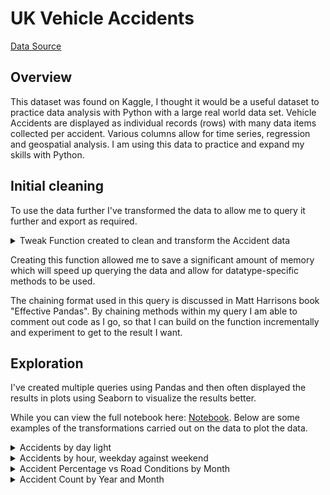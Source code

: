 # UK Vehicle Accidents 
[Data Source](https://www.kaggle.com/datasets/devansodariya/road-accident-united-kingdom-uk-dataset)

## Overview

This dataset was found on Kaggle, I thought it would be a useful dataset to practice data analysis with Python with a large real world data set. Vehicle Accidents are displayed as individual records (rows) with many data items collected per accident. Various columns allow for time series, regression and geospatial analysis. I am using this data to practice and expand my skills with Python.

## Initial cleaning

To use the data further I've transformed the data to allow me to query it further and export as required.

<details>
<summary>Tweak Function created to clean and transform the Accident data</summary>

```python
# Creating a function to transform and clean the data as required for analysis.

def tweak_accidents(accidents):
   drop_columns = ["Unnamed: 0", 
                "Accident_Index",
                "Location_Easting_OSGR",
                "Location_Northing_OSGR",
                "Police_Force", 
                "Local_Authority_(District)", 
                "Local_Authority_(Highway)", 
                "1st_Road_Class",
                "1st_Road_Number", 
                "2nd_Road_Class",
                "2nd_Road_Number",
                "Year",
                "Did_Police_Officer_Attend_Scene_of_Accident",
                "LSOA_of_Accident_Location",
                "Junction_Control",
                "Pedestrian_Crossing-Human_Control",
                "Pedestrian_Crossing-Physical_Facilities"]
   
   return (accidents
      .rename(columns={"Speed_limit":"Speed_Limit"})
      .assign(
         Longitude=lambda df_: df_["Longitude"].astype("float32"),
         Latitude=lambda df_: df_["Latitude"].astype("float32"),
         Accident_Severity=lambda df_: df_["Accident_Severity"]
            .map({1: "Most Severe", 2: "Moderate Severity", 3: "Least Severe"})
            .astype("category"),
         Number_of_Vehicles=lambda df_: df_["Number_of_Vehicles"].astype("uint8"),
         Number_of_Casualties=lambda df_: df_["Number_of_Casualties"].astype("uint8"),
         Date=lambda df_: pd.to_datetime(df_["Date"]+" "+df_["Time"], format="%d/%m/%Y %H:%M"),
         Time=lambda df_: pd.to_datetime(df_["Time"], format="%H:%M").dt.time,
         Day_of_Week=lambda df_: df_["Day_of_Week"].astype("uint8"),
         Road_Type=lambda df_: df_["Road_Type"].astype("category"),
         Speed_Limit=lambda df_: df_["Speed_Limit"].astype("uint8"),
         Light_Conditions=lambda df_: df_["Light_Conditions"].astype("category"),
         Weather_Conditions=lambda df_: df_["Weather_Conditions"].astype("category"),
         Road_Surface_Conditions=lambda df_: df_["Road_Surface_Conditions"].astype("category"),
         Special_Conditions_at_Site=lambda df_: df_["Special_Conditions_at_Site"].astype("category"),
         Carriageway_Hazards=lambda df_: df_["Carriageway_Hazards"].astype("category"),
         Urban_or_Rural_Area=lambda df_: df_["Urban_or_Rural_Area"]
            .map({1: "Urban", 2: "Suburban", 3: "Rural"})
            .astype("category")
         )
      .drop(columns=drop_columns)
      .dropna()
      )
```

</details>

Creating this function allowed me to save a significant amount of memory which will speed up querying the data and allow for datatype-specific methods to be used.

The chaining format used in this query is discussed in Matt Harrisons book "Effective Pandas". By chaining methods within my query I am able to comment out code as I go, so that I can build on the function incrementally and experiment to get to the result I want.

## Exploration

I've created multiple queries using Pandas and then often displayed the results in plots using Seaborn to visualize the results better.

While you can view the full notebook here: [Notebook](UK_Accident.ipynb). Below are some examples of the transformations carried out on the data to plot the data.

<details>
   <summary>Accidents by day light</summary>

```python
## Plotting reported accidents count and percentage split by Day Light

day_light_accident_comparison = (accidents
 .groupby(["Day_Light", "Accident_Severity"])
 .size().div(1000)
 .reset_index(name="Count")
 .assign(
        Total_Count=lambda df_: df_.groupby("Day_Light")["Count"].transform("sum"),
        Percentage=lambda df_: ((df_["Count"] / df_["Total_Count"]) * 100).round(2))
 .drop(columns="Total_Count")
 .sort_values("Day_Light", ascending=False)
)

fig, axes = plt.subplots(1, 2, figsize=(8,4))

colors = (["#7bc164" if val == "Light" else "#33638d" 
           for val in day_light_accident_comparison
           .query('Accident_Severity == "Most Severe"')["Day_Light"]])

day_light_ct = (sns
.barplot(
    data=day_light_accident_comparison.query('Accident_Severity == "Most Severe"'), 
    x="Day_Light", 
    y="Count",
    ax=axes[0],
    palette=colors))

for p in day_light_ct.patches:
    width = p.get_width()
    height = p.get_height()
    x, y = p.get_xy() 
    day_light_ct.annotate(f"{height:.2f}", (x + width/2, y + height), 
                         ha="center", 
                         fontsize=10, 
                         color="black")

day_light_pct = (sns
.barplot(
    data=day_light_accident_comparison.query('Accident_Severity == "Most Severe"'), 
    x="Day_Light", 
    y="Percentage",
    ax=axes[1],
    palette=colors))

for p in day_light_pct.patches:
    width = p.get_width()
    height = p.get_height()
    x, y = p.get_xy() 
    day_light_pct.annotate(f"{height:.2f}%", (x + width/2, y + height), 
                         ha="center", 
                         fontsize=10, 
                         color="black")

subtitle_text = "More severe accidents are reported during daylight hours, but"\
                " their proportion is almost double during the dark hours"

axes[0].set_title("Count of Severe Accidents")
axes[0].set_xlabel("Light Conditions")
axes[0].set_ylabel("Count (000's)")
axes[1].set_title("Percentage of Severe Accidents")
axes[1].set_xlabel("Light Conditions")
plt.suptitle("Severity of Accidents: Day vs. Night", fontsize=16)
plt.figtext(0.5, 0.86, subtitle_text, fontsize=10, ha="center", color="grey")
plt.tight_layout(rect=[0, 0.05, 1, 0.95])
```

</details>


<details>
   <summary>Accidents by hour, weekday against weekend</summary>

```python
# Is there a difference between peak hours during the week and peak hours on a weekend?

ct_of_weekday = (accidents
                .assign(Weekday=lambda df_: df_["Day_of_Week"]
                            .map({1: "Weekend", 2: "Weekday", 3: "Weekday", 4: "Weekday",
                                5: "Weekday", 6: "Weekday", 7: "Weekend"})
                            .astype("category"))
                .groupby("Weekday").size()
                .reset_index(name="Count")
                )

pct_of_weekday = (accidents
                .assign(Hour=lambda df_: df_["Date"].dt.hour,
                        Weekday=lambda df_: df_["Day_of_Week"]
                            .map({1: "Weekend", 2: "Weekday", 3: "Weekday", 4: "Weekday",
                                5: "Weekday", 6: "Weekday", 7: "Weekend"})
                            .astype("category"))
                .groupby(["Hour", "Weekday"]).size()
                .div(ct_of_weekday.set_index("Weekday")["Count"])
                .mul(100)
                .round(2)
                .reset_index(name="Percentage")
                )

plt.figure(figsize=(6,4))
x = np.sort(accidents["Date"].dt.hour.unique())
custom_labels = ["12AM", "1 AM", "2 AM", "3 AM", "4 AM", "5 AM", "6 AM", "7 AM",
                 "8 AM", "9 AM", "10 AM", "11 AM", "12 PM", "1 PM","2 PM", "3 PM",
                 "4 PM", "5 PM", "6 PM", "7 PM", "8 PM", "9 PM", "10 PM", "11PM"]

sns.lineplot(data=pct_of_weekday, x="Hour", y="Percentage", hue="Weekday", palette=["#7bc164", "#33638d"])

subtitle_text = "Accident trends on weekends do not follow the same rushhour trend that occur during the week"

plt.suptitle("Hourly Accident Distribution on Weekdays vs. Weekends", fontsize=16)
plt.figtext(0.5, 0.88, subtitle_text, ha="center", fontsize=10, color="grey")
plt.xticks(x, custom_labels, rotation=45)
plt.tight_layout()
```

</details>


<details>
<summary>Accident Percentage vs Road Conditions by Month</summary>

```python
# Define custom colors for specific road conditions
custom_colors = {
    "Flood": "#999999", "Snow": "#33638d", "Dry": "#999999",
    "Frost/Ice": "#33638d", "Wet/Damp": "#999999", "Normal": "#999999"}

road_surface_accidents_by_month = (
    accidents
    .assign(
        Month_Number=lambda df_: df_["Date"].dt.month,
        Month_Name=lambda df_: df_["Date"].dt.month_name()
            .str[:3],
        Road_Surface_Conditions=lambda df_: df_["Road_Surface_Conditions"]
            .str.split(" ", expand=True)[0]
    )
    .groupby(["Month_Name", "Month_Number", "Road_Surface_Conditions"])
    .size()
    .reset_index(name="Count")
    .assign(
        Total_Count=lambda df_: df_.groupby(["Road_Surface_Conditions"])["Count"].transform("sum"),
        Percentage=lambda df_: ((df_["Count"] / df_["Total_Count"]) * 100).round(2)
    )
    .drop(columns="Total_Count")
    .sort_values(by="Month_Number")
)

plt.figure(figsize=(6, 4))
sns.lineplot(
    data=road_surface_accidents_by_month,
    x="Month_Name",
    y="Percentage",
    hue="Road_Surface_Conditions",
    palette=custom_colors
)

subtitle_text = "Accident volumes trend upwards during colder months"

plt.suptitle("Accident Percentage vs Road Conditions and Month", fontsize=16)
plt.figtext(0.5, 0.86, subtitle_text, fontsize=10, ha="center", color="grey")
plt.xlabel("Month")
plt.legend(bbox_to_anchor=(1, 1))
plt.tight_layout(rect=[0, 0.05, 1, 0.95])
```

</details>

<details>
<summary>Accident Count by Year and Month</summary>

```python
accidents_by_year_and_month = (accidents[["Date", "Longitude"]]
 .query('Date >= "2008"')
 .groupby(pd.Grouper(key="Date", freq="D"))
 .count()
 .rolling(15)
 .mean()
 .reset_index()
 .assign(Year=lambda df_: df_["Date"].dt.year,
         Month=lambda df_: df_["Date"].dt.month,
         Month_Name=lambda df_: df_["Date"].dt.month_name().str[:3],
         Count=lambda df_: df_["Longitude"])
 )

custom_colors = {
    2009: "#330000", 2010: "#999999", 2011: "#999999",
    2012: "#999999", 2013: "#999999", 2014: "#33638d"}

accidents_by_year_and_month_plot = sns.relplot(data=accidents_by_year_and_month, 
            kind="line", 
            x="Month_Name", 
            y="Count",
            hue="Year",
            height=6, 
            aspect=2,
            palette=custom_colors)

plt.tight_layout(rect=[0, 0.05, 0.92, 0.95])
plt.title("Accidents by Year and Month", fontsize=16)
plt.xlabel("Month")
```

</details>
